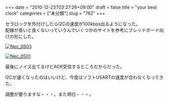 +++
date = "2010-12-23T03:27:26+09:00"
draft = false
title = "your best clock"
categories = ["未分類"]
slug = "762"
+++

<p>セラロックを外付けしたらI2Cの速度が100kbps出るようになった。<br />配線が長いと良くないっていうんでいくつかのサイトを参考にブレッドボード向けの形にした。</p>

<p><a href="/images/robolog/photos/uncategorized/2010/12/23/nec_0503.jpg"><img   border="0" alt="Nec_0503" title="Nec_0503" src="/images/robolog/blog/images/2010/12/23/nec_0503.jpg" /></a>

</p>

<p><a href="/images/robolog/photos/uncategorized/2010/12/23/nec_0501.jpg"><img   border="0" alt="Nec_0501" title="Nec_0501" src="/images/robolog/blog/images/2010/12/23/nec_0501.jpg" /></a>

</p>

<p>最後にノイズ出てるけどACK受信するところだからだった。</p>

<p>I2Cが速くなったのはいいけど、今度はソフトUSARTの速度が合わなくなってきた。</p>

<p>調整が要りますな・・・。また明日・・・。</p>

